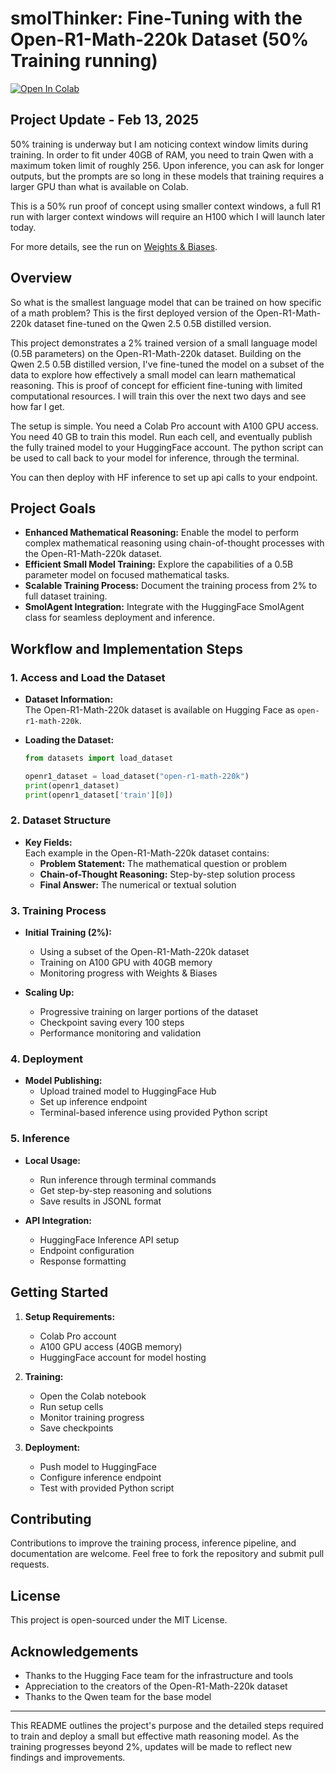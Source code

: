 # smolThinker: Fine-Tuning with the Open-R1-Math-220k Dataset (50% Training running)

[![Open In Colab](https://colab.research.google.com/assets/colab-badge.svg)](https://colab.research.google.com/github/HarleyCoops/smolThinker-.5B/blob/main/Qwen2.5-.5BOpenR1.ipynb)



## Project Update - Feb 13, 2025 

50% training is underway but I am noticing context window limits during training. In order to fit under 40GB of RAM, you need to train Qwen with a maximum token limit of roughly 256. Upon inference, you can ask for longer outputs, but the prompts are so long in these models that training requires a larger GPU than what is available on Colab.

This is a 50% run proof of concept using smaller context windows, a full R1 run with larger context windows will require an H100 which I will launch later today. 

For more details, see the run on [Weights & Biases](https://wandb.ai/christian-cooper-us/qwen-OpenR1math-50.00?nw=nwuserchristiancooperus).

## Overview

So what is the smallest language model that can be trained on how specific of a math problem? This is the first deployed version of the Open-R1-Math-220k dataset fine-tuned on the Qwen 2.5 0.5B distilled version.

This project demonstrates a 2% trained version of a small language model (0.5B parameters) on the Open-R1-Math-220k dataset. Building on the Qwen 2.5 0.5B distilled version, I've fine-tuned the model on a subset of the data to explore how effectively a small model can learn mathematical reasoning. This is proof of concept for efficient fine-tuning with limited computational resources. I will train this over the next two days and see how far I get. 

The setup is simple. You need a Colab Pro account with A100 GPU access. You need 40 GB to train this model. Run each cell, and eventually publish the fully trained model to your HuggingFace account. The python script can be used to call back to your model for inference, through the terminal. 

You can then deploy with HF inference to set up api calls to your endpoint. 

## Project Goals

- **Enhanced Mathematical Reasoning:** Enable the model to perform complex mathematical reasoning using chain-of-thought processes with the Open-R1-Math-220k dataset.
- **Efficient Small Model Training:** Explore the capabilities of a 0.5B parameter model on focused mathematical tasks.
- **Scalable Training Process:** Document the training process from 2% to full dataset training.
- **SmolAgent Integration:** Integrate with the HuggingFace SmolAgent class for seamless deployment and inference.

## Workflow and Implementation Steps

### 1. Access and Load the Dataset

- **Dataset Information:**  
  The Open-R1-Math-220k dataset is available on Hugging Face as `open-r1-math-220k`.

- **Loading the Dataset:**  
  ```python
  from datasets import load_dataset

  openr1_dataset = load_dataset("open-r1-math-220k")
  print(openr1_dataset)
  print(openr1_dataset['train'][0])
  ```

### 2. Dataset Structure

- **Key Fields:**  
  Each example in the Open-R1-Math-220k dataset contains:
  - **Problem Statement:** The mathematical question or problem
  - **Chain-of-Thought Reasoning:** Step-by-step solution process
  - **Final Answer:** The numerical or textual solution

### 3. Training Process

- **Initial Training (2%):**
  - Using a subset of the Open-R1-Math-220k dataset
  - Training on A100 GPU with 40GB memory
  - Monitoring progress with Weights & Biases

- **Scaling Up:**
  - Progressive training on larger portions of the dataset
  - Checkpoint saving every 100 steps
  - Performance monitoring and validation

### 4. Deployment

- **Model Publishing:**
  - Upload trained model to HuggingFace Hub
  - Set up inference endpoint
  - Terminal-based inference using provided Python script

### 5. Inference

- **Local Usage:**
  - Run inference through terminal commands
  - Get step-by-step reasoning and solutions
  - Save results in JSONL format

- **API Integration:**
  - HuggingFace Inference API setup
  - Endpoint configuration
  - Response formatting

## Getting Started

1. **Setup Requirements:**
   - Colab Pro account
   - A100 GPU access (40GB memory)
   - HuggingFace account for model hosting

2. **Training:**
   - Open the Colab notebook
   - Run setup cells
   - Monitor training progress
   - Save checkpoints

3. **Deployment:**
   - Push model to HuggingFace
   - Configure inference endpoint
   - Test with provided Python script

## Contributing

Contributions to improve the training process, inference pipeline, and documentation are welcome. Feel free to fork the repository and submit pull requests.

## License

This project is open-sourced under the MIT License.

## Acknowledgements

- Thanks to the Hugging Face team for the infrastructure and tools
- Appreciation to the creators of the Open-R1-Math-220k dataset
- Thanks to the Qwen team for the base model

---

This README outlines the project's purpose and the detailed steps required to train and deploy a small but effective math reasoning model. As the training progresses beyond 2%, updates will be made to reflect new findings and improvements.